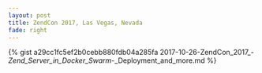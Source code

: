 ```yaml
---
layout: post
title: ZendCon 2017, Las Vegas, Nevada
fade: right
---
```

{% gist a29cc1fc5ef2b0cebb880fdb04a285fa 2017-10-26-ZendCon_2017_-_Zend_Server_in_Docker_Swarm_-_Deployment_and_more.md %}
